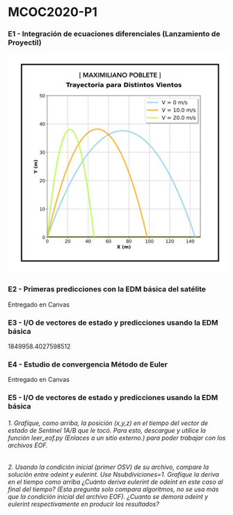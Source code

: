 # MCOC2020-P1

### E1 - Integración de ecuaciones diferenciales (Lanzamiento de Proyectil)

![alt text](https://github.com/maxipoblete/MCOC2020-P1/blob/master/Proyectiles.png )

### E2 -  Primeras predicciones con la EDM básica del satélite
Entregado en Canvas

### E3 -  I/O de vectores de estado y predicciones usando la EDM básica

1849958.4027598512
### E4 -  Estudio de convergencia Método de Euler
Entregado en Canvas

### E5 -  I/O de vectores de estado y predicciones usando la EDM básica

###### 1. Grafíque, como arriba, la posición (x,y,z) en el tiempo del vector de estado de Sentinel 1A/B que le tocó. Para esto, descargue y utilice la función leer_eof.py (Enlaces a un sitio externo.) para poder trabajar con los archivos EOF.










###### 2. Usando la condición inicial (primer OSV) de su archivo, compare la solución entre odeint y eulerint. Use Nsubdiviciones=1. Grafíque la deriva en el tiempo como arriba ¿Cuánto deriva eulerint de odeint en este caso al final del tiempo? (Esta pregunta solo compara algoritmos, no se usa más que la condición inicial del archivo EOF). ¿Cuanto se demora odeint y eulerint respectivamente en producir los resultados?






